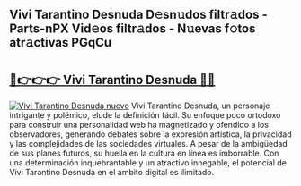 ## Vivi Tarantino Desnuda D𝚎sn𝚞dos filtr𝚊dos - Parts-nPX Vid𝚎os filtr𝚊dos - N𝚞evas f𝚘tos atr𝚊ctivas PGqCu

# <h2><a href="http://mb4s261.tromn.icu/?c=Vivi+Tarantino+Desnuda">🔗👉👉👉 Vivi Tarantino Desnuda 🔗🔗</a></h2>

[![Vivi Tarantino Desnuda nuevo](https://i.imgur.com/pEAQMta.gif)](http://mb4s261.tromn.icu/?c=Vivi+Tarantino+Desnuda)
Vivi Tarantino Desnuda, un personaje intrigante y polémico, elude la definición fácil. Su enfoque poco ortodoxo para construir una personalidad web ha magnetizado y ofendido a los observadores, generando debates sobre la expresión artística, la privacidad y las complejidades de las sociedades virtuales. A pesar de la ambigüedad de sus planes futuros, su huella en la cultura en línea es imborrable. Con una determinación inquebrantable y un atractivo innegable, el potencial de Vivi Tarantino Desnuda en el ámbito digital es ilimitado.
